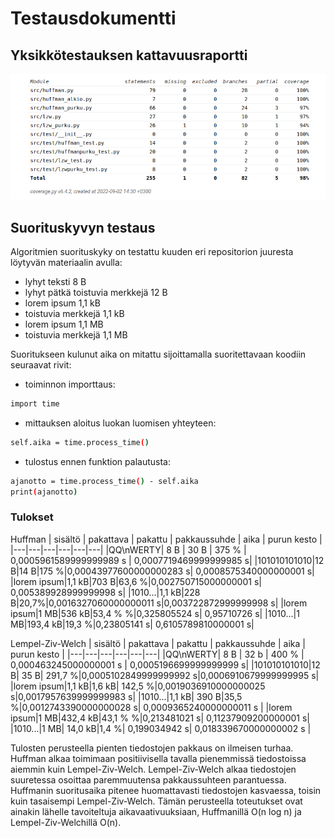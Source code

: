 # Testausdokumentti

## Yksikkötestauksen kattavuusraportti
![](https://raw.githubusercontent.com/kllelndhlm/Tiralabraharjoitus/main/Dokumentaatio/Kuvat/testikattavuus.jpg)

## Suorituskyvyn testaus

Algoritmien suorituskyky on testattu kuuden eri repositorion juuresta löytyvän materiaalin avulla:
* lyhyt teksti 8 B
* lyhyt pätkä toistuvia merkkejä 12 B
* lorem ipsum 1,1 kB
* toistuvia merkkejä 1,1 kB
* lorem ipsum 1,1 MB
* toistuvia merkkejä 1,1 MB

Suoritukseen kulunut aika on mitattu sijoittamalla suoritettavaan koodiin seuraavat rivit:<br>
* toiminnon importtaus:
```bash
import time
```
* mittauksen aloitus luokan luomisen yhteyteen:
```bash
self.aika = time.process_time()
```
* tulostus ennen funktion palautusta:
```bash
ajanotto = time.process_time() - self.aika
print(ajanotto) 
```
### Tulokset
Huffman
| sisältö | pakattava | pakattu | pakkaussuhde | aika | purun kesto |
|---|---|---|---|---|---|
|QQ\nWERTY| 8 B | 30 B | 375 % | 0,0005961589999999989 s | 0,0007719469999999985 s|
|101010101010|12 B|14 B|175 %|0,00043977600000000283 s| 0,0008575340000000001 s|
|lorem ipsum|1,1 kB|703 B|63,6 %|0,002750715000000001 s| 0,005389928999999998 s|
|1010...|1,1 kB|228 B|20,7%|0,0016327060000000011 s|0,003722872999999998 s|
|lorem ipsum|1 MB|536 kB|53,4 % %|0,325805524 s| 0,95710726 s|
|1010...|1 MB|193,4 kB|19,3 %|0,23805141 s| 0,6105789810000001 s|

Lempel-Ziv-Welch
| sisältö | pakattava | pakattu | pakkaussuhde | aika | purun kesto |
|---|---|---|---|---|---|
|QQ\nWERTY| 8 B | 32 b | 400 % | 0,000463245000000001 s | 0,0005196699999999999 s|
|101010101010|12 B| 35 B| 291,7 %|0,0005102849999999992 s|0,0006910679999999995 s|
|lorem ipsum|1,1 kB|1,6 kB| 142,5 %|0,0019036910000000025 s|0,0017957639999999983 s|
|1010...|1,1 kB| 390 B|35,5 %|0,0012743390000000028 s| 0,0009365240000000011 s |
|lorem ipsum|1 MB|432,4 kB|43,1 % %|0,213481021 s| 0,11237909200000001 s|
|1010...|1 MB| 14,0 kB|1,4 %| 0,199034942 s| 0,018339670000000002 s |

Tulosten perusteella pienten tiedostojen pakkaus on ilmeisen turhaa. Huffman alkaa toimimaan positiivisella tavalla pienemmissä tiedostoissa aiemmin kuin Lempel-Ziv-Welch. Lempel-Ziv-Welch alkaa tiedostojen suuretessa osoittaa paremmuutensa pakkaussuhteen parantuessa. Huffmanin suoritusaika pitenee huomattavasti tiedostojen kasvaessa, toisin kuin tasaisempi Lempel-Ziv-Welch. Tämän perusteella toteutukset ovat ainakin lähelle tavoiteltuja aikavaativuuksiaan, Huffmanillä O(n log n) ja Lempel-Ziv-Welchillä O(n).